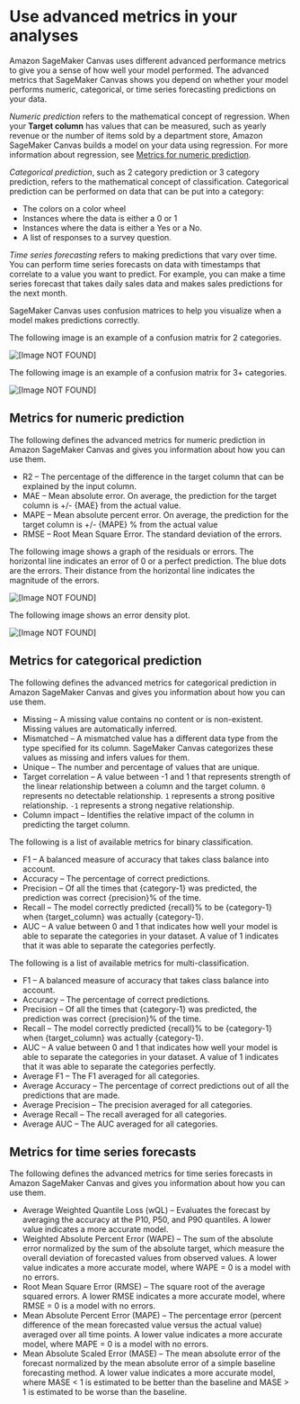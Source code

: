 # Use advanced metrics in your analyses<a name="canvas-advanced-metrics"></a>

Amazon SageMaker Canvas uses different advanced performance metrics to give you a sense of how well your model performed\. The advanced metrics that SageMaker Canvas shows you depend on whether your model performs numeric, categorical, or time series forecasting predictions on your data\.

*Numeric prediction* refers to the mathematical concept of regression\. When your **Target column** has values that can be measured, such as yearly revenue or the number of items sold by a department store, Amazon SageMaker Canvas builds a model on your data using regression\. For more information about regression, see [Metrics for numeric prediction](#canvas-numeric-prediction-metrics)\.

*Categorical prediction*, such as 2 category prediction or 3 category prediction, refers to the mathematical concept of classification\. Categorical prediction can be performed on data that can be put into a category:
+ The colors on a color wheel
+ Instances where the data is either a 0 or 1
+ Instances where the data is either a Yes or a No\.
+ A list of responses to a survey question\.

*Time series forecasting* refers to making predictions that vary over time\. You can perform time series forecasts on data with timestamps that correlate to a value you want to predict\. For example, you can make a time series forecast that takes daily sales data and makes sales predictions for the next month\.

SageMaker Canvas uses confusion matrices to help you visualize when a model makes predictions correctly\.

The following image is an example of a confusion matrix for 2 categories\.

![\[Image NOT FOUND\]](http://docs.aws.amazon.com/sagemaker/latest/dg/images/studio/canvas/canvas-analyze/canvas-binary-confusion-matrix.png)

The following image is an example of a confusion matrix for 3\+ categories\.

![\[Image NOT FOUND\]](http://docs.aws.amazon.com/sagemaker/latest/dg/images/studio/canvas/canvas-analyze/canvas-multiclass-confusion-matrix.png)

## Metrics for numeric prediction<a name="canvas-numeric-prediction-metrics"></a>

The following defines the advanced metrics for numeric prediction in Amazon SageMaker Canvas and gives you information about how you can use them\.
+ R2 – The percentage of the difference in the target column that can be explained by the input column\.
+ MAE – Mean absolute error\. On average, the prediction for the target column is \+/\- \{MAE\} from the actual value\.
+ MAPE – Mean absolute percent error\. On average, the prediction for the target column is \+/\- \{MAPE\} % from the actual value
+ RMSE – Root Mean Square Error\. The standard deviation of the errors\.

The following image shows a graph of the residuals or errors\. The horizontal line indicates an error of 0 or a perfect prediction\. The blue dots are the errors\. Their distance from the horizontal line indicates the magnitude of the errors\.

![\[Image NOT FOUND\]](http://docs.aws.amazon.com/sagemaker/latest/dg/images/studio/canvas/canvas-analyze/canvas-advanced-metrics-residuals.png)

The following image shows an error density plot\.

![\[Image NOT FOUND\]](http://docs.aws.amazon.com/sagemaker/latest/dg/images/studio/canvas/canvas-analyze/canvas-advanced-metrics-error-density.png)

## Metrics for categorical prediction<a name="canvas-categorical-prediction-metrics"></a>

The following defines the advanced metrics for categorical prediction in Amazon SageMaker Canvas and gives you information about how you can use them\.
+ Missing – A missing value contains no content or is non\-existent\. Missing values are automatically inferred\.
+ Mismatched – A mismatched value has a different data type from the type specified for its column\. SageMaker Canvas categorizes these values as missing and infers values for them\.
+ Unique – The number and percentage of values that are unique\.
+ Target correlation – A value between \-1 and 1 that represents strength of the linear relationship between a column and the target column\. `0` represents no detectable relationship\. `1` represents a strong positive relationship\. `-1` represents a strong negative relationship\.
+ Column impact – Identifies the relative impact of the column in predicting the target column\.

The following is a list of available metrics for binary classification\.
+ F1 – A balanced measure of accuracy that takes class balance into account\.
+ Accuracy – The percentage of correct predictions\.
+ Precision – Of all the times that \{category\-1\} was predicted, the prediction was correct \{precision\}% of the time\.
+ Recall – The model correctly predicted \{recall\}% to be \{category\-1\} when \{target\_column\} was actually \{category\-1\}\.
+ AUC – A value between 0 and 1 that indicates how well your model is able to separate the categories in your dataset\. A value of 1 indicates that it was able to separate the categories perfectly\.

The following is a list of available metrics for multi\-classification\.
+ F1 – A balanced measure of accuracy that takes class balance into account\.
+ Accuracy – The percentage of correct predictions\.
+ Precision – Of all the times that \{category\-1\} was predicted, the prediction was correct \{precision\}% of the time\.
+ Recall – The model correctly predicted \{recall\}% to be \{category\-1\} when \{target\_column\} was actually \{category\-1\}\.
+ AUC – A value between 0 and 1 that indicates how well your model is able to separate the categories in your dataset\. A value of 1 indicates that it was able to separate the categories perfectly\.
+ Average F1 – The F1 averaged for all categories\.
+ Average Accuracy – The percentage of correct predictions out of all the predictions that are made\.
+ Average Precision – The precision averaged for all categories\.
+ Average Recall – The recall averaged for all categories\.
+ Average AUC – The AUC averaged for all categories\.

## Metrics for time series forecasts<a name="canvas-time-series-forecast-metrics"></a>

The following defines the advanced metrics for time series forecasts in Amazon SageMaker Canvas and gives you information about how you can use them\.
+ Average Weighted Quantile Loss \(wQL\) – Evaluates the forecast by averaging the accuracy at the P10, P50, and P90 quantiles\. A lower value indicates a more accurate model\.
+ Weighted Absolute Percent Error \(WAPE\) – The sum of the absolute error normalized by the sum of the absolute target, which measure the overall deviation of forecasted values from observed values\. A lower value indicates a more accurate model, where WAPE = 0 is a model with no errors\.
+ Root Mean Square Error \(RMSE\) – The square root of the average squared errors\. A lower RMSE indicates a more accurate model, where RMSE = 0 is a model with no errors\.
+ Mean Absolute Percent Error \(MAPE\) – The percentage error \(percent difference of the mean forecasted value versus the actual value\) averaged over all time points\. A lower value indicates a more accurate model, where MAPE = 0 is a model with no errors\.
+ Mean Absolute Scaled Error \(MASE\) – The mean absolute error of the forecast normalized by the mean absolute error of a simple baseline forecasting method\. A lower value indicates a more accurate model, where MASE < 1 is estimated to be better than the baseline and MASE > 1 is estimated to be worse than the baseline\.